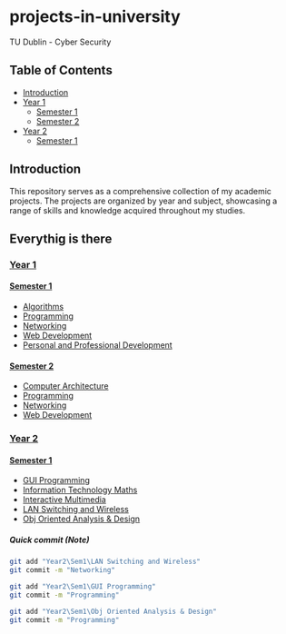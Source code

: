 # projects-in-university

TU Dublin - Cyber Security

## Table of Contents

- [Introduction](#introduction)
- [Year 1](#year-1)
  - [Semester 1](#semester-1)
  - [Semester 2](#semester-2)
- [Year 2](#year-2)
  - [Semester 1](#semester-1)

## Introduction

This repository serves as a comprehensive collection of my academic projects. The projects are organized by year and subject, showcasing a range of skills and knowledge acquired throughout my studies.

## Everythig is there

### [Year 1](/Year1)

#### [Semester 1](/Year1/Sem1)

- [Algorithms](/Year1/Sem1/Algorithmic%20Problem%20Solving)
- [Programming](/Year1/Sem1/Fundamentals%20of%20Programming%201)
- [Networking](/Year1/Sem1/Networking%20Basics)
- [Web Development](/Year1/Sem1/Web%20Development%20Fundamentals)
- [Personal and Professional Development](/Year1/Sem1/Personal%20and%20Professional%20Development)

#### [Semester 2](/Year1/Sem2)

- [Computer Architecture](/Year1/Sem2/Computer%20Achitecture)
- [Programming](/Year1/Sem2/Fundamentals%20of%20Programming%202)
- [Networking](/Year1/Sem2/Routers%20and%20Routing%20Basics)
- [Web Development](/Year1/Sem2/Web%20Development%20Client-Side)

### [Year 2](/Year2)

#### [Semester 1](/Year2/Sem1)
- [GUI Programming](/Year2/Sem1/GUI%20Programming)
- [Information Technology Maths](/Year2/Sem1/Information%20Technology%20Maths)
- [Interactive Multimedia](/Year2/Sem1/Interactive%20Multimedia)
- [LAN Switching and Wireless](/Year2/Sem1/LAN%20Switching%20and%20Wireless)
- [Obj Oriented Analysis & Design](/Year2/Sem1/Obj%20Oriented%20Analysis%20&%20Design)

##### Quick commit (Note)

```sh
git add "Year2\Sem1\LAN Switching and Wireless"
git commit -m "Networking"
```

```sh
git add "Year2\Sem1\GUI Programming"
git commit -m "Programming"
```

```sh
git add "Year2\Sem1\Obj Oriented Analysis & Design"
git commit -m "Programming"
```
